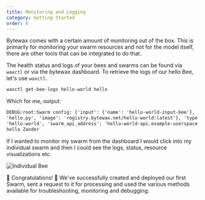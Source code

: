 ```yaml
---
title: Monitoring and Logging
category: Getting Started
order: 6
---
```


Bytewax comes with a certain amount of monitoring out of the box. This is primarily for monitoring your swarm resources and not for the model itself, there are other tools that can be integrated to do that.

The health status and logs of your bees and swarms can be found via `waxctl` or via the bytewax dashboard. To retrieve the logs of our hello Bee, let's use `waxctl`.

```bash
waxctl get-bee-logs hello-world hello
```

Which for me, output:

```txt
DEBUG:root:Swarm config: {'input': {'name': 'hello-world-input-bee'}, 'name': 'hello', 'spec': {'bee': 'hello', 'file': 
'hello.py', 'image': 'registry.bytewax.net/hello-world:latest'}, 'type': 'python', 'token': 'example', 'swarm_name': 
'hello-world', 'swarm_api_address': 'hello-world-api.example-userspace:50051', 'swarm_version': '1'}
hello Zander
```

If I wanted to monitor my swarm from the dashboard I would click into my individual swarm and then I could see the logs, status, resource visualizations etc.

![Individual Bee](/assets/img/docs/logs.png)

🐝 Congratulations! 🐝 We've successfully created and deployed our first Swarm, sent a request to it for processing and used the various methods available for troubleshooting, monitoring and debugging.
